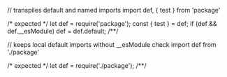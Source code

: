 // transpiles default and named imports
import def, { test } from 'package'

/* expected */
let def = require('package'); const { test } = def; if (def && def.__esModule) def = def.default;
/**/

// keeps local default imports without __esModule check
import def from './package'

/* expected */
let def = require('./package');
/**/